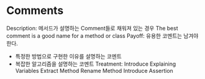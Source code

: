 # Comments

Description: 메서드가 설명하는 Comment들로 채워져 있는 경우
The best comment is a good name for a method or class
Payoff: 유용한 코멘트는 남겨야 한다.
- 특정한 방법으로 구현한 이유를 설명하는 코멘트
- 복잡한 알고리즘을 설명하는 코멘트
Treatment: Introduce Explaining Variables
Extract Method
Rename Method
Introduce Assertion